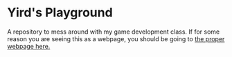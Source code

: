 # Yird's Playground
A repository to mess around with my game development class.
If for some reason you are seeing this as a webpage, you should be going to [the proper webpage here.](public/)
